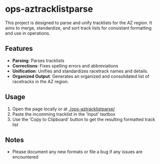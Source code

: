 # ops-aztracklistparse

This project is designed to parse and unify tracklists for the AZ region. It aims to merge, standardize, and sort track lists for consistant formatting and use in operations.


## Features

- **Parsing**: Parses tracklists
- **Corrections**: Fixes spelling errors and abbreviations
- **Unification**: Unifies and standardizes racetrack names and details.
- **Organized Output**: Generates an organized and consolidated list of racetracks in the AZ region.


## Usage

1. Open the page locally or at [./ops-aztracklistparse/](https://shawnb-fanduel.github.io/ops-aztracklistparse/)
2. Paste the incomming tracklist in the 'Input' textbox
3. Use the 'Copy to Clipboard' button to get the resulting formatted track list


## Notes

- Please document any new formats or file a bug if any issues are encountered

